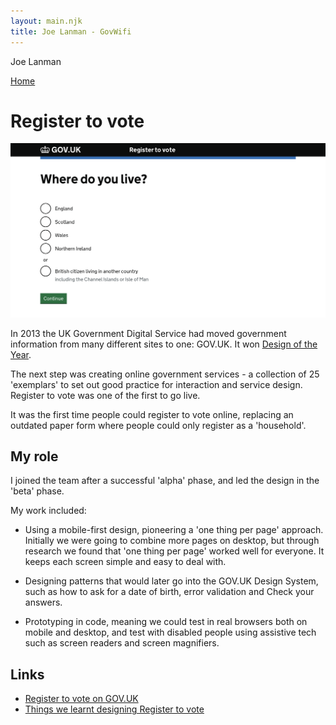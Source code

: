 ```yaml
---
layout: main.njk
title: Joe Lanman - GovWifi
---
```


Joe Lanman

<div class="home-link">

  [Home](/)

</div>

# Register to vote

<img src="/assets/images/register-to-vote.png" alt="Screenshot. Where do you live? Radios: England, Scotland, Wales, Northern Ireland or British citizen living in another country including the Channel Islands or Isle of Man. Button Continue">

In 2013 the UK Government Digital Service had moved government information from many different sites to one: GOV.UK. It won [Design of the Year](https://www.gov.uk/government/news/govuk-wins-design-of-the-year-2013).

The next step was creating online government services - a collection of 25 'exemplars' to set out good practice for interaction and service design. Register to vote was one of the first to go live.

It was the first time people could register to vote online, replacing an outdated paper form where people could only register as a 'household'.

## My role

I joined the team after a successful 'alpha' phase, and led the design in the 'beta' phase.

My work included:

 - Using a mobile-first design, pioneering a 'one thing per page' approach. Initially we were going to combine more pages on desktop, but through research we found that 'one thing per page' worked well for everyone. It keeps each screen simple and easy to deal with.

 - Designing patterns that would later go into the GOV.UK Design System, such as how to ask for a date of birth, error validation and Check your answers.

 - Prototyping in code, meaning we could test in real browsers both on mobile and desktop, and test with disabled people using assistive tech such as screen readers and screen magnifiers.

## Links

  - [Register to vote on GOV.UK](https://gov.uk/register-to-vote)
  - [Things we learnt designing Register to vote](https://designnotes.blog.gov.uk/2014/07/14/things-we-learnt-designing-register-to-vote/)
